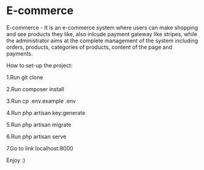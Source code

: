 # E-commerce
E-commerce - It is an e-commerce system where users can make shopping and see products they like, also inlcude payment gateway like stripes, while the administrator aims at the complete management of the system including orders, products, categories of products, content of the page and payments.

How to set-up the project:

1.Run git clone <githublink>
  
2.Run composer install
  
3.Run cp .env.example .env
  
4.Run php artisan key:generate
  
5.Run php artisan migrate
  
6.Run php artisan serve
  
7.Go to link localhost:8000

Enjoy :)
